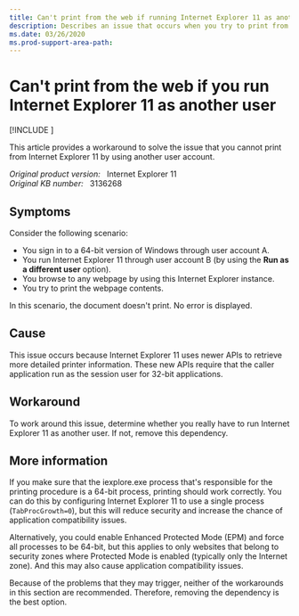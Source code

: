 ```yaml
---
title: Can't print from the web if running Internet Explorer 11 as another user
description: Describes an issue that occurs when you try to print from Internet Explorer 11 through a different user account. A workaround is provided.
ms.date: 03/26/2020
ms.prod-support-area-path: 
---
```

# Can't print from the web if you run Internet Explorer 11 as another user

[!INCLUDE [](../includes/browsers-important.md)]

This article provides a workaround to solve the issue that you cannot print from Internet Explorer 11 by using another user account.

_Original product version:_ &nbsp; Internet Explorer 11  
_Original KB number:_ &nbsp; 3136268

## Symptoms

Consider the following scenario:

- You sign in to a 64-bit version of Windows through user account A.
- You run Internet Explorer 11 through user account B (by using the **Run as a different user** option).
- You browse to any webpage by using this Internet Explorer instance.
- You try to print the webpage contents.

In this scenario, the document doesn't print. No error is displayed.

## Cause

This issue occurs because Internet Explorer 11 uses newer APIs to retrieve more detailed printer information. These new APIs require that the caller application run as the session user for 32-bit applications.

## Workaround

To work around this issue, determine whether you really have to run Internet Explorer 11 as another user. If not, remove this dependency.

## More information

If you make sure that the iexplore.exe process that's responsible for the printing procedure is a 64-bit process, printing should work correctly. You can do this by configuring Internet Explorer 11 to use a single process (`TabProcGrowth=0`), but this will reduce security and increase the chance of application compatibility issues.

Alternatively, you could enable Enhanced Protected Mode (EPM) and force all processes to be 64-bit, but this applies to only websites that belong to security zones where Protected Mode is enabled (typically only the Internet zone). And this may also cause application compatibility issues.

Because of the problems that they may trigger, neither of the workarounds in this section are recommended. Therefore, removing the dependency is the best option.
